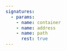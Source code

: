 ```yaml
---
signatures:
  - params:
    - name: container
    - name: address
    - name: path
      rest: true
---
```

